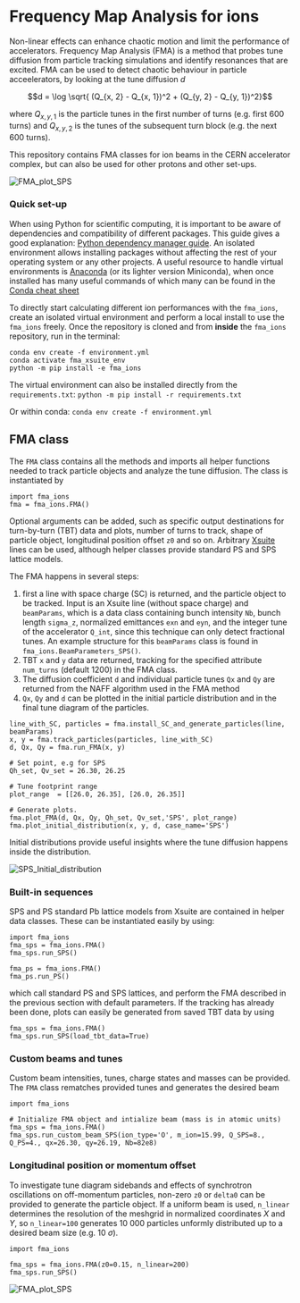 # Frequency Map Analysis for ions

Non-linear effects can enhance chaotic motion and limit the performance of accelerators. Frequency Map Analysis (FMA) is a method that probes tune diffusion from particle tracking simulations and identify resonances that are excited. FMA can be used to detect chaotic behaviour in particle acceelerators, by looking at the tune diffusion $d$ 

$$d =  \log \sqrt{ (Q_{x, 2} - Q_{x, 1})^2 + (Q_{y, 2} - Q_{y, 1})^2}$$

where $Q_{x, y, 1}$ is the particle tunes in the first number of turns (e.g. first 600 turns) and $Q_{x, y, 2}$ is the tunes of the subsequent turn block (e.g. the next 600 turns).  

This repository contains FMA classes for ion beams in the CERN accelerator complex, but can also be used for other protons and other set-ups.  

![FMA_plot_SPS](https://github.com/ewaagaard/fma_ions/assets/68541324/9c28a013-16f9-4130-aa1b-3d9663a5f39c)

### Quick set-up

When using Python for scientific computing, it is important to be aware of dependencies and compatibility of different packages. This guide gives a good explanation: [Python dependency manager guide](https://aaltoscicomp.github.io/python-for-scicomp/dependencies/#dependency-management). An isolated environment allows installing packages without affecting the rest of your operating system or any other projects. A useful resource to handle virtual environments is [Anaconda](https://www.anaconda.com/) (or its lighter version Miniconda), when once installed has many useful commands of which many can be found in the [Conda cheat sheet](https://docs.conda.io/projects/conda/en/4.6.0/_downloads/52a95608c49671267e40c689e0bc00ca/conda-cheatsheet.pdf) 

To directly start calculating different ion performances with the `fma_ions`, create an isolated virtual environment and perform a local install to use the `fma_ions` freely. Once the repository is cloned and from **inside** the `fma_ions` repository, run in the terminal:

```
conda env create -f environment.yml
conda activate fma_xsuite_env
python -m pip install -e fma_ions
```
The virtual environment can also be installed directly from the `requirements.txt`: `python -m pip install -r requirements.txt`

Or within conda: `conda env create -f environment.yml`

## FMA class

The `FMA` class contains all the methods and imports all helper functions needed to track particle objects and analyze the tune diffusion. The class is instantiated by
```
import fma_ions
fma = fma_ions.FMA() 
```
Optional arguments can be added, such as specific output destinations for turn-by-turn (TBT) data and plots, number of turns to track, shape of particle object, longitudinal position offset `z0` and so on. Arbitrary [Xsuite](https://xsuite.readthedocs.io/en/latest/) lines can be used, although helper classes provide standard PS and SPS lattice models. 

The FMA happens in several steps: 
1) first a line with space charge (SC) is returned, and the particle object to be tracked. Input is an Xsuite line (without space charge) and `beamParams`, which is a data class containing bunch intensity `Nb`, bunch length `sigma_z`, normalized emittances `exn` and `eyn`, and the integer tune of the accelerator `Q_int`, since this technique can only detect fractional tunes. An example structure for this `beamParams` class is found in `fma_ions.BeamParameters_SPS()`. 
2) TBT `x` and `y` data are returned, tracking for the specified attribute `num_turns` (default 1200) in the FMA class.
3) The diffusion coefficient `d` and individual particle tunes `Qx` and `Qy` are returned from the NAFF algorithm used in the FMA method
4) `Qx`, `Qy` and `d` can be plotted in the initial particle distribution and in the final tune diagram of the particles. 
```
line_with_SC, particles = fma.install_SC_and_generate_particles(line, beamParams)
x, y = fma.track_particles(particles, line_with_SC)
d, Qx, Qy = fma.run_FMA(x, y)

# Set point, e.g for SPS
Qh_set, Qv_set = 26.30, 26.25 

# Tune footprint range
plot_range  = [[26.0, 26.35], [26.0, 26.35]]

# Generate plots.
fma.plot_FMA(d, Qx, Qy, Qh_set, Qv_set,'SPS', plot_range)
fma.plot_initial_distribution(x, y, d, case_name='SPS')
```
Initial distributions provide useful insights where the tune diffusion happens inside the distribution. 

![SPS_Initial_distribution](https://github.com/ewaagaard/fma_ions/assets/68541324/35a343bf-fc7d-4215-a4a2-08fe2e43be19)

### Built-in sequences 

SPS and PS standard Pb lattice models from Xsuite are contained in helper data classes. These can be instantiated easily by using:
```
import fma_ions
fma_sps = fma_ions.FMA()
fma_sps.run_SPS()

fma_ps = fma_ions.FMA()
fma_ps.run_PS()
```
which call standard PS and SPS lattices, and perform the FMA described in the previous section with default parameters. If the tracking has already been done, plots can easily be generated from saved TBT data by using
```
fma_sps = fma_ions.FMA()
fma_sps.run_SPS(load_tbt_data=True)
```
### Custom beams and tunes

Custom beam intensities, tunes, charge states and masses can be provided. The `FMA` class rematches provided tunes and generates the desired beam

```
import fma_ions

# Initialize FMA object and intialize beam (mass is in atomic units)
fma_sps = fma_ions.FMA()
fma_sps.run_custom_beam_SPS(ion_type='O', m_ion=15.99, Q_SPS=8., Q_PS=4., qx=26.30, qy=26.19, Nb=82e8)
```
### Longitudinal position or momentum offset

To investigate tune diagram sidebands and effects of synchrotron oscillations on off-momentum particles, non-zero `z0` or `delta0` can be provided to generate the particle object. If a uniform beam is used, `n_linear` determines the resolution of the meshgrid in normalized coordinates $X$ and $Y$, so `n_linear=100` generates 10 000 particles unformly distributed up to a desired beam size (e.g. 10 $\sigma$). 
```
import fma_ions

fma_sps = fma_ions.FMA(z0=0.15, n_linear=200)
fma_sps.run_SPS()
```

![FMA_plot_SPS](https://github.com/ewaagaard/fma_ions/assets/68541324/d1d69eec-fc0d-4ccd-a34c-a1820cc6f604)

